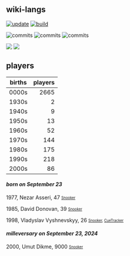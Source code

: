 ## wiki-langs
[![update](https://github.com/dreamerminsk/wiki-langs/actions/workflows/update-tables.yml/badge.svg)](https://github.com/dreamerminsk/wiki-langs/actions/workflows/update-tables.yml)
[![build](https://github.com/dreamerminsk/wiki-langs/actions/workflows/build.yml/badge.svg)](https://github.com/dreamerminsk/wiki-langs/actions/workflows/build.yml)

![commits](https://img.shields.io/github/commit-activity/y/dreamerminsk/wiki-langs)
![commits](https://img.shields.io/github/commit-activity/m/dreamerminsk/wiki-langs)
![commits](https://img.shields.io/github/commit-activity/w/dreamerminsk/wiki-langs)

![](https://img.shields.io/github/languages/code-size/dreamerminsk/wiki-langs)
![](https://img.shields.io/github/repo-size/dreamerminsk/wiki-langs)

## players
| births | players |
| :----: | ------: |
| 0000s | 2665 |
| 1930s | 2 |
| 1940s | 9 |
| 1950s | 13 |
| 1960s | 52 |
| 1970s | 144 |
| 1980s | 175 |
| 1990s | 218 |
| 2000s | 86 |

#### ***born on September 23***
1977, Nezar Asseri, 47 <sub><sup>[Snooker](http://www.snooker.org/res/index.asp?player=2468)</sup></sub>

1985, David Donovan, 39 <sub><sup>[Snooker](http://www.snooker.org/res/index.asp?player=2780)</sup></sub>

1998, Vladyslav Vyshnevskyy, 26 <sub><sup>[Snooker](http://www.snooker.org/res/index.asp?player=673), [CueTracker](http://cuetracker.net/Players/vladyslav-vyshnevskyy/)</sup></sub>


#### ***milleversary on September 23, 2024***
2000, Umut Dikme, 9000 <sub><sup>[Snooker](http://www.snooker.org/res/index.asp?player=2249)</sup></sub>




